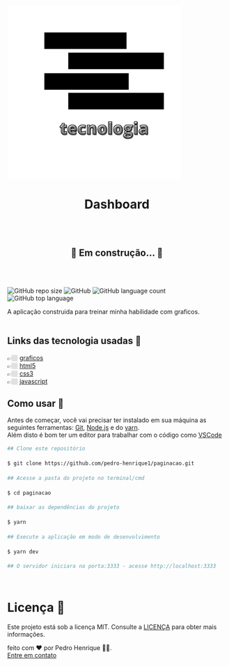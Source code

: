 <img src="github/tecnologia.png" align="center" width='400' />

<h1 align = "center">Dashboard</h1>
  
<br>
<br>
  
  
<h2 align="center"> 
	🚧 Em construção...  🚧
</h2>

<br>
<br>

![GitHub repo size](https://img.shields.io/github/repo-size/pedro-henrique1/dashboard)
![GitHub](https://img.shields.io/github/license/pedro-henrique1/dashboard)
![GitHub language count](https://img.shields.io/github/languages/count/pedro-henrique1/dashboard)
![GitHub top language](https://img.shields.io/github/languages/top/pedro-henrique1/dashboard)

<p>A aplicação construida para treinar minha habilidade com graficos.
<br>
<br>

## Links das tecnologia usadas 🔗

👉🏼 [graficos](https://developers.google.com/chart/)<br>
👉🏼 [html5](https://developer.mozilla.org/pt-BR/docs/Web/HTML)<br>
👉🏼 [css3](https://developer.mozilla.org/pt-br/docs/web/css)<br>
👉🏼 [javascript](https://developer.mozilla.org/pt-BR/docs/Web/JavaScript/About_JavaScript)
<br>



## Como usar 🎉

Antes de começar, você vai precisar ter instalado em sua máquina as seguintes ferramentas:
[Git](https://git-scm.com), [Node.js](https://nodejs.org/en/) e do [yarn](https://yarnpkg.com/).<br>
Além disto é bom ter um editor para trabalhar com o código como [VSCode](https://code.visualstudio.com/)

```zsh
## Clone este repositório

$ git clone https://github.com/pedro-henrique1/paginacao.git

## Acesse a pasta do projeto no terminal/cmd

$ cd paginacao

## baixar as dependências do projeto

$ yarn

## Execute a aplicação em modo de desenvolvimento

$ yarn dev

## O servidor iniciara na porta:3333 - acesse http://localhost:3333

```

<br>

# Licença 📝

Este projeto está sob a licença MIT. Consulte a [LICENÇA](/LICENSE) para obter mais informações.

feito com ❤️ por Pedro Henrique 👏🏼.<br>[Entre em contato](https://www.linkedin.com/in/pedro-henrique-silva-rodrigues-0544ab199/)
